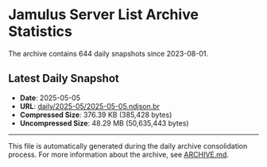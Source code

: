 # Jamulus Server List Archive Statistics

The archive contains 644 daily snapshots since 2023-08-01.

## Latest Daily Snapshot

- **Date**: 2025-05-05
- **URL**: [daily/2025-05/2025-05-05.ndjson.br](https://jamulus-archive.ap-south-1.linodeobjects.com/main/daily/2025-05/2025-05-05.ndjson.br)
- **Compressed Size**: 376.39 KB (385,428 bytes)
- **Uncompressed Size**: 48.29 MB (50,635,443 bytes)

---

This file is automatically generated during the daily archive consolidation process.
For more information about the archive, see [ARCHIVE.md](ARCHIVE.md).
